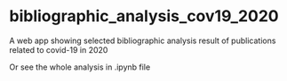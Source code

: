 # bibliographic_analysis_cov19_2020
A web app showing selected bibliographic analysis result of publications related to covid-19 in 2020

Or see the whole analysis in .ipynb file
